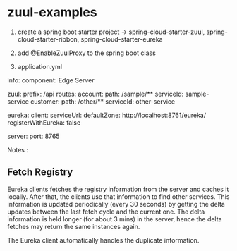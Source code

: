 # zuul-examples

1. create a spring boot starter project -> spring-cloud-starter-zuul, spring-cloud-starter-ribbon,
spring-cloud-starter-eureka

2. add @EnableZuulProxy to the spring boot class

3. application.yml

info:
  component: Edge Server
  
zuul:
  prefix: /api
  routes:
    account: 
      path: /sample/**
      serviceId: sample-service
    customer: 
      path: /other/**
      serviceId: other-service    
	  
eureka:
  client:
    serviceUrl:
      defaultZone: http://localhost:8761/eureka/
    registerWithEureka: false
      
server:
  port: 8765
	  


Notes :
	  
Fetch Registry
----------------
Eureka clients fetches the registry information from the server and caches it locally. 
After that, the clients use that information to find other services. This information is
updated periodically (every 30 seconds) by getting the delta updates between the 
last fetch cycle and the current one. The delta information is held longer (for about 3 mins) 
in the server, hence the delta fetches may return the same instances again. 
 
The Eureka client automatically handles the duplicate information.
